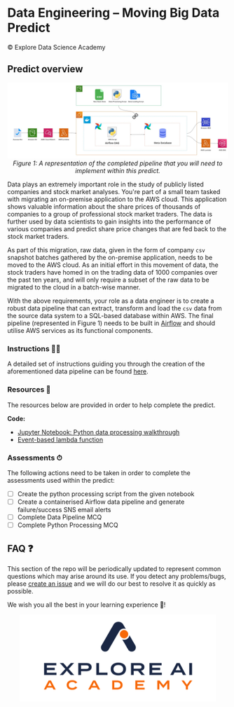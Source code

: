 # Data Engineering – Moving Big Data Predict 
© Explore Data Science Academy

## Predict overview


<p align='center'>
     <img src="figs/end-to-end-pipeline.jpg"
     alt='Figure 1: Completed data pipeline'
     width=1000px/>
     <br>
     <em>Figure 1: A representation of the completed pipeline that you will need to implement within this predict.</em>
</p>

Data plays an extremely important role in the study of publicly listed companies and stock market analyses. You're part of a small team tasked with migrating an on-premise application to the AWS cloud. This application shows valuable information about the share prices of thousands of companies to a group of professional stock market traders. The data is further used by data scientists to gain insights into the performance of various companies and predict share price changes that are fed back to the stock market traders.

As part of this migration, raw data, given in the form of company `csv` snapshot batches gathered by the on-premise application, needs to be moved to the AWS cloud. As an initial effort in this movement of data, the stock traders have homed in on the trading data of 1000 companies over the past ten years, and will only require a subset of the raw data to be migrated to the cloud in a batch-wise manner.  

With the above requirements, your role as a data engineer is to create a robust data pipeline that can extract, transform and load the `csv` data from the source data system to a SQL-based database within AWS. The final pipeline (represented in Figure 1) needs to be built in [Airflow](https://airflow.apache.org/) and should utilise AWS services as its functional components. 

### Instructions 🧑‍🏫
A detailed set of instructions guiding you through the creation of the aforementioned data pipeline can be found [here](moving_big_data_predict_student_instructions.md).

### Resources 📕

The resources below are provided in order to help complete the predict.

**Code:**

- [Jupyter Notebook: Python data processing walkthrough](python_data_processing_walkthrough.ipynb)
- [Event-based lambda function](code/dag-lambda-trigger.py)

### Assessments ⏱
The following actions need to be taken in order to complete the assessments used within the predict:
- [ ] Create the python processing script from the given notebook
- [ ] Create a containerised Airflow data pipeline and generate failure/success SNS email alerts
- [ ] Complete Data Pipeline MCQ
- [ ] Complete Python Processing MCQ

## FAQ ❓

This section of the repo will be periodically updated to represent common questions which may arise around its use. If you detect any problems/bugs, please [create an issue](https://help.github.com/en/github/managing-your-work-on-github/creating-an-issue) and we will do our best to resolve it as quickly as possible.

We wish you all the best in your learning experience 🚀!

<p align='center'>
     <img src="figs/exploreai_academy.png"
     alt='EDSA-logo'
     width=450px/>
     <br>
</p>

